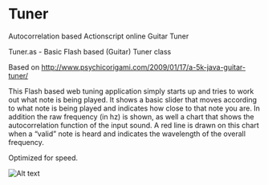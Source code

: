 # Tuner
Autocorrelation based Actionscript online Guitar Tuner

Tuner.as - Basic Flash based (Guitar) Tuner class

Based on http://www.psychicorigami.com/2009/01/17/a-5k-java-guitar-tuner/

This Flash based web tuning application simply starts up 
and tries to work out what note is being played. 
It shows a basic slider that moves according to what note is being played 
and indicates how close to that note you are. 
In addition the raw frequency (in hz) is shown, 
as well a chart that shows the autocorrelation function of the input sound. 
A red line is drawn on this chart when a “valid” note is heard 
and indicates the wavelength of the overall frequency.

Optimized for speed.

![Alt text](https://raw.githubusercontent.com/robinvanemden/Tuner/blob/master/TunerScreen.gif?raw=true "screenshot")

